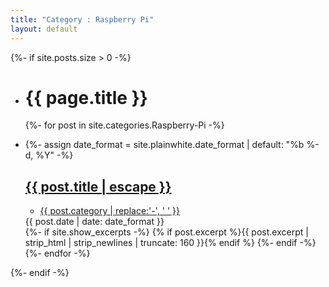 ```yaml
---
title: "Category : Raspberry Pi"
layout: default
---
```


{%- if site.posts.size > 0 -%}

<ul class="posts">
  <li>
    <h1 id="posts-label">{{ page.title }}</h1>
  </li>

{%- for post in site.categories.Raspberry-Pi -%}

  <li>
    {%- assign date_format = site.plainwhite.date_format | default: "%b %-d, %Y" -%}
    <a class="post-link" href="{{ post.url | relative_url }}">
      <h2 class="post-title">{{ post.title | escape }}</h2>
    </a>
    <div class="post-meta">
      <ul class="post-categories">
        <li>
          <a class="category" href="/category/{{ post.category | slugify | prepend: site.baseurl }}.html">{{ post.category | replace:'-', ' ' }}</a>
        </li>
      </ul>
      <div class="post-date">
        {{ post.date | date: date_format }}</div>
    </div>
    <div class="post">
      {%- if site.show_excerpts -%}
      {% if post.excerpt %}{{ post.excerpt | strip_html | strip_newlines | truncate: 160 }}{% endif %}
      {%- endif -%}
    </div>
  </li>
  {%- endfor -%}
</ul>
{%- endif -%}
